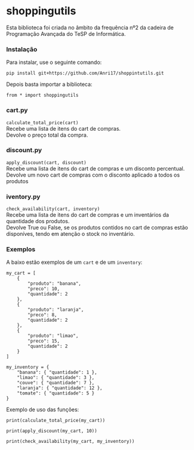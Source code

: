 # shoppingutils

Esta biblioteca foi criada no âmbito da frequência nº2 da cadeira de Programação Avançada do TeSP de Informática. 

### Instalação

Para instalar, use o seguinte comando:
```
pip install git+https://github.com/Anri17/shoppintutils.git
```

Depois basta importar a biblioteca:
```
from * import shoppingutils
```

### cart.py

``calculate_total_price(cart)``  
Recebe uma lista de itens do cart de compras.  
Devolve o preço total da compra.

### discount.py

``apply_discount(cart, discount)``  
Recebe uma lista de itens do cart de compras e um disconto percentual.  
Devolve um novo cart de compras com o disconto aplicado a todos os produtos

### iventory.py

``check_availability(cart, inventory)``  
Recebe uma lista de itens do cart de compras e um inventários da quantidade dos produtos.  
Devolve True ou False, se os produtos contidos no cart de compras estão disponíves, tendo em atenção o stock no inventário.

### Exemplos

A baixo estão exemplos de um ``cart`` e de um ``inventory``:

```
my_cart = [
    {
        "produto": "banana",
        "preco": 10,
        "quantidade": 2
    },
    {
        "produto": "laranja",
        "preco": 8,
        "quantidade": 2
    },
    {
        "produto": "limao",
        "preco": 15,
        "quantidade": 2
    }
]

my_inventory = {
    "banana": { "quantidade": 1 },
    "limao": { "quantidade": 3 },
    "couve": { "quantidade": 7 },
    "laranja": { "quantidade": 12 },
    "tomate": { "quantidade": 5 }
}

```

Exemplo de uso das funções:
```
print(calculate_total_price(my_cart))

print(apply_discount(my_cart, 10))

print(check_availability(my_cart, my_inventory))
```


